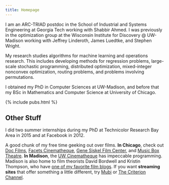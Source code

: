 ```yaml
---
title: Homepage
---
```


I am an ARC-TRIAD postdoc in the School of Industrial and Systems Engineering at
Georgia Tech working with Shabbir Ahmed. I was previously in the optimization
group at the Wisconsin Institute for Discovery @ UW-Madison working with
Jeffrey Linderoth, James Luedtke, and Stephen Wright. 

My research studies algorithms for machine learning and operations research.
This includes developing methods for regression problems, large-scale
stochastic programming, distributed optimization, mixed-integer nonconvex optimization, routing problems, and problems involving permutations.

I obtained my PhD in Computer Sciences at UW-Madison, and before that my BSc in
Mathematics and Computer Science at University of Chicago.

{% include pubs.html %}

## Other Stuff

I did two summer internships during my PhD at
Technicolor Research Bay Area in 2015 and at Facebook in 2012.

A good chunk of my free time geeking out over films. 
**In Chicago**, check out
[Doc Films](http://docfilms.uchicago.edu/), [Facets
Cinematheque](http://www.facets.org/cinematheque/), [Gene Siskel Film
Center](https://www.siskelfilmcenter.org/), and [Music Box
Theatre](https://www.musicboxtheatre.com/). **In Madison**, the [UW
Cinematheque](http://cinema.wisc.edu) has impeccable programming. Madison is
also home to film theorists David Bordwell and Kristin Thompson, who have
[one of my favorite film blogs](http://www.davidbordwell.net/blog/). If you want
**streaming sites** that offer something a little
different, try [Mubi](https://mubi.com/) or [The Criterion Channel](https://www.criterionchannel.com/).